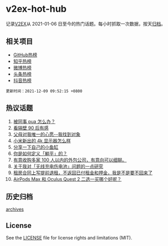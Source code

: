 # v2ex-hot-hub

 记录[V2EX](https://www.v2ex.com/)从 2021-01-06 日至今的热门话题。每小时抓取一次数据，按天[归档](archives)。
 
 ## 相关项目

- [GitHub热榜](https://github.com/snaildev/github-hot-hub)
- [知乎热榜](https://github.com/snaildev/zhihu-hot-hub)
- [微博热榜](https://github.com/snaildev/weibo-hot-hub)
- [头条热榜](https://github.com/snaildev/toutiao-hot-hub)
- [抖音热榜](https://github.com/snaildev/douyin-hot-hub)


 `更新时间：2021-12-09 09:52:15 +0800`

## 热议话题

1. [被同事 pua 怎么办？](https://www.v2ex.com/t/820803)
1. [看隔壁 90 后有感](https://www.v2ex.com/t/820799)
1. [父母对我唯一的心愿--我找到对象](https://www.v2ex.com/t/820907)
1. [小米新出的 4k 显示器怎么样](https://www.v2ex.com/t/820795)
1. [分享一下自己的小鱼缸](https://www.v2ex.com/t/820827)
1. [你是如何定义「躺平」的？](https://www.v2ex.com/t/820822)
1. [有意收购多家 100 人以内的外包公司，有意向可以细聊。](https://www.v2ex.com/t/820813)
1. [关于我对「无线充电伤电池」问题的一点研究](https://www.v2ex.com/t/820854)
1. [租房合同上写提前退租，不返回已付租金和押金，我是不是要不回来了](https://www.v2ex.com/t/820875)
1. [AirPods Max 和 Oculus Quest 2 二选一买哪个好呢？](https://www.v2ex.com/t/820894)

## 历史归档

[archives](archives)

## License

See the [LICENSE](LICENSE) file for license rights and limitations (MIT).
